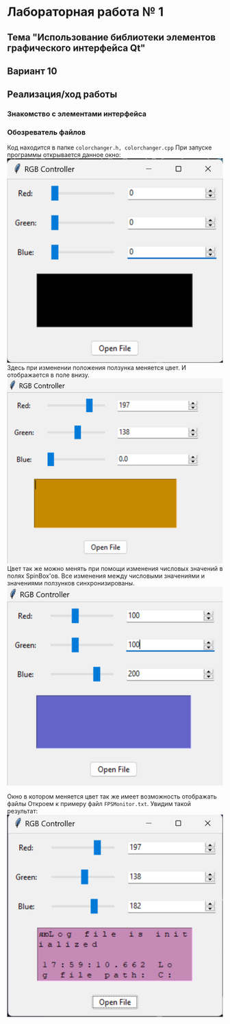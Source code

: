 # Лабораторная работа № 1 #

## Тема "Использование библиотеки элементов графического интерфейса Qt" ##

## Вариант 10 ##

## Реализация/ход работы ##

### Знакомство с элементами интерфейса ###
### Обозреватель файлов ###

Код находится в папке `colorchanger.h, colorchanger.cpp`
При запуске программы открывается данное окно:
![image1.png](.\images/image1.png)
Здесь при изменении положения ползунка меняется цвет. И отображается в поле внизу. 
![image3.png](.\images/image3.png)
Цвет так же можно менять при помощи изменения числовых значений в полях SpinBox'ов.  Все изменения между числовыми значениями и значениями ползунков синхронизированы.
![image4.png](.\images/image4.png)

Окно в котором меняется цвет так же имеет возможность отображать файлы
Откроем к примеру файл `FPSMonitor.txt`. Увидим такой результат:
![image2.png](.\images/image2.png)
